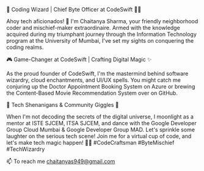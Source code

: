 🚀 Coding Wizard | Chief Byte Officer at CodeSwift 🧙‍♂️

Ahoy tech aficionados! 👋 I'm Chaitanya Sharma, your friendly neighborhood coder and mischief-maker extraordinaire. Armed with the knowledge acquired during my triumphant journey through the Information Technology program at the University of Mumbai, I've set my sights on conquering the coding realms.

🎮 Game-Changer at CodeSwift | Crafting Digital Magic ✨

As the proud founder of CodeSwift, I'm the mastermind behind software wizardry, cloud enchantments, and UI/UX spells. You might catch me conjuring up the Doctor Appointment Booking System on Azure or brewing the Content-Based Movie Recommendation System over on GitHub.

🌈 Tech Shenanigans & Community Giggles 🤖

When I'm not decoding the secrets of the digital universe, I moonlight as a mentor at ISTE SJCEM, ITSA SJCEM, and dance with the Google Developer Group Cloud Mumbai & Google Developer Group MAD. Let's sprinkle some laughter on the serious tech scene! Join me for a virtual cup of code, and let's make tech magic happen! 🚀✨ #CodeCraftsman #ByteMischief #TechWizardry

📫 To reach me chaitanyas949@gmail.com

<!---
CS949/CS949 is a ✨ special ✨ repository because its `README.md` (this file) appears on your GitHub profile.
You can click the Preview link to take a look at your changes.
--->

